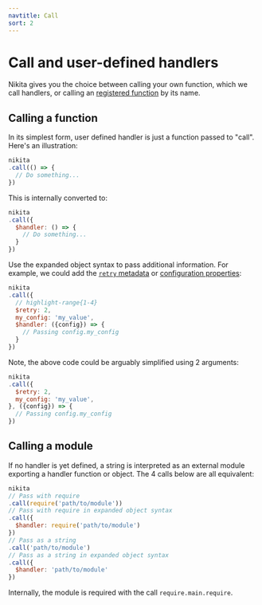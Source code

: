 ```yaml
---
navtitle: Call
sort: 2
---
```


# Call and user-defined handlers

Nikita gives you the choice between calling your own function, which we call handlers, or calling an [registered function](/current/usages/registry) by its name.

## Calling a function

In its simplest form, user defined handler is just a function passed to "call". Here's an illustration:

```js
nikita
.call(() => {
  // Do something...
})
```

This is internally converted to:

```js
nikita
.call({
  $handler: () => {
    // Do something...
  }
})
```

Use the expanded object syntax to pass additional information. For example, we could add the [`retry` metadata](/current/metadata/retry) or [configuration properties](/current/action/config):

```js
nikita
.call({
  // highlight-range{1-4}
  $retry: 2,
  my_config: 'my_value',
  $handler: ({config}) => {
    // Passing config.my_config
  }
})
```

Note, the above code could be arguably simplified using 2 arguments:

```js
nikita
.call({
  $retry: 2,
  my_config: 'my_value',
}, ({config}) => {
  // Passing config.my_config
})
```

## Calling a module

If no handler is yet defined, a string is interpreted as an external module exporting a handler function or object. The 4 calls below are all equivalent:

```js
nikita
// Pass with require
.call(require('path/to/module'))
// Pass with require in expanded object syntax
.call({
  $handler: require('path/to/module')
})
// Pass as a string
.call('path/to/module')
// Pass as a string in expanded object syntax
.call({
  $handler: 'path/to/module'
})
```

Internally, the module is required with the call `require.main.require`.
